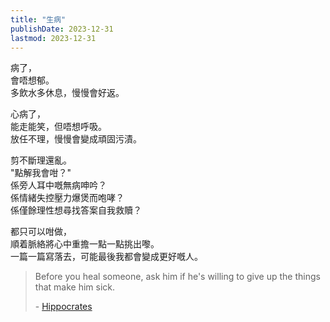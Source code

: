 ```yaml
---
title: "生病"
publishDate: 2023-12-31
lastmod: 2023-12-31
---
```


病了，<br/>
會唔想郁。<br/>
多飲水多休息，慢慢會好返。<br/>

心病了，<br/>
能走能笑，但唔想呼吸。<br/>
放任不理，慢慢會變成頑固污漬。<br/>

剪不斷理還亂。<br/>
"點解我會咁？"<br/>
係旁人耳中嘅無病呻吟？<br/>
係情緒失控壓力爆煲而咆哮？<br/>
係僅餘理性想尋找答案自我救贖？<br/>

都只可以咁做，<br/>
順着脈絡將心中重擔一點一點挑出嚟。<br/>
一篇一篇寫落去，可能最後我都會變成更好嘅人。<br/>

> Before you heal someone, ask him if he's willing to give up the things that make him sick.
>
> \- [Hippocrates](https://www.goodreads.com/quotes/9576619-before-you-heal-someone-ask-him-if-he-s-willing-to)
